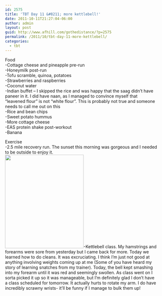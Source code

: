 ```yaml
---
id: 2575
title: 'TBT Day 11 &#8211; more kettlebell!'
date: 2011-10-11T21:27:04-06:00
author: admin
layout: post
guid: http://www.afhill.com/gothedistance/?p=2575
permalink: /2011/10/tbt-day-11-more-kettlebell/
categories:
  - tbt
---
```

Food  
-Cottage cheese and pineapple pre-run  
-Honeymilk post-run  
-Tofu scramble, quinoa, potatoes  
-Strawberries and raspberries  
-Coconut water  
-Indian buffet &#8211; I skipped the rice and was happy that the saag didn&#8217;t have paneer in it. I did have naan, as I managed to convince myself that &#8220;leavened flour&#8221; is not &#8220;white flour&#8221;. This is probably not true and someone needs to call me out on this  
-Rice and bean chips  
-Sweet potato hummus  
-More cottage cheese  
-EAS protein shake post-workout  
-Banana

Exercise  
-2.5 mile recovery run. The sunset this morning was gorgeous and I needed to be outside to enjoy it.  
[<img src="http://www.afhill.com/gothedistance/wp-content/uploads/2011/10/kettlebell2.png" alt="" title="kettlebell2" width="259" height="307" class="alignright size-full wp-image-2578" />](http://www.afhill.com/gothedistance/wp-content/uploads/2011/10/kettlebell2.png)-Kettlebell class. My hamstrings and forearms were sore from yesterday but I came back for more. Today we learned how to do cleans. It was excruciating. I think I&#8217;m just not good at anything involving weights coming up at me (Some of you have heard my story of learning snatches from my trainer). Today, the bell kept smashing into my forearm until it was red and seemingly swollen. As class went on I sorta picked it up so it was manageable, but I&#8217;m definitely glad I don&#8217;t have a class scheduled for tomorrow. It actually hurts to rotate my arm. I do have incredibly scrawny wrists- it&#8217;ll be funny if I manage to bulk them up!